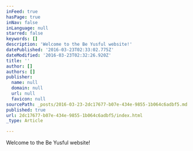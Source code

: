 ```yaml
---
inFeed: true
hasPage: true
inNav: false
inLanguage: null
starred: false
keywords: []
description: 'Welcome to the Be Yusful website!'
datePublished: '2016-03-23T02:33:02.775Z'
dateModified: '2016-03-23T02:32:26.920Z'
title: ''
author: []
authors: []
publisher:
  name: null
  domain: null
  url: null
  favicon: null
sourcePath: _posts/2016-03-23-2dc17677-b07e-434e-9855-1b064c6adbf5.md
published: true
url: 2dc17677-b07e-434e-9855-1b064c6adbf5/index.html
_type: Article

---
```

Welcome to the Be Yusful website!